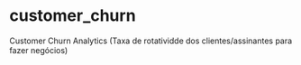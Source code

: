 # customer_churn
Customer Churn Analytics (Taxa de rotatividde dos clientes/assinantes para fazer negócios)
